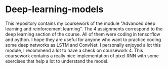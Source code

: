 # Deep-learning-models

This repository contains my coursework of the module "Advanced deep learning and reinforcement learning". The 4 assignments correspond to the deep learning section of the course. All of them were coding in tensorflow and python. I hope they are useful for anyone who want to practice coding some deep networks as LSTM and ConvNet. I personally enjoyed a lot this module, I recommend a lot to have a check on coursework 4. This coursework contains a really nice implementation of pixel RNN with some exercises that help a lot to understand the model.
